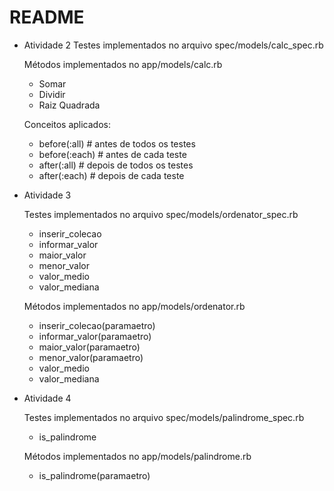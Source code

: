 # README

- Atividade 2
  Testes implementados no arquivo spec/models/calc_spec.rb

  Métodos implementados no app/models/calc.rb
    * Somar
    * Dividir
    * Raiz Quadrada

  Conceitos aplicados:
    * before(:all) # antes de todos os testes
    * before(:each) # antes de cada teste
    * after(:all) # depois de todos os testes
    * after(:each) # depois de cada teste

- Atividade 3

  Testes implementados no arquivo spec/models/ordenator_spec.rb
    * inserir_colecao
    * informar_valor
    * maior_valor
    * menor_valor
    * valor_medio
    * valor_mediana

  Métodos implementados no app/models/ordenator.rb
    * inserir_colecao(paramaetro)
    * informar_valor(paramaetro)
    * maior_valor(paramaetro)
    * menor_valor(paramaetro)
    * valor_medio
    * valor_mediana

- Atividade 4

  Testes implementados no arquivo spec/models/palindrome_spec.rb
    * is_palindrome

  Métodos implementados no app/models/palindrome.rb
    * is_palindrome(paramaetro)